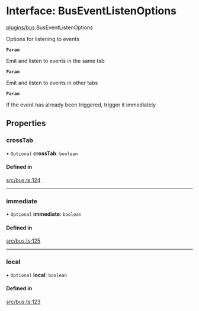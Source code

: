 # Interface: BusEventListenOptions

[plugins/bus](../modules/plugins_bus.md).BusEventListenOptions

Options for listening to events

**`Param`**

Emit and listen to events in the same tab

**`Param`**

Emit and listen to events in other tabs

**`Param`**

If the event has already been triggered, trigger it immediately

## Properties

### <a id="crosstab" name="crosstab"></a> crossTab

• `Optional` **crossTab**: `boolean`

#### Defined in

[src/bus.ts:124](https://github.com/jakguru/vueprint/blob/cca61f2/src/bus.ts#L124)

___

### <a id="immediate" name="immediate"></a> immediate

• `Optional` **immediate**: `boolean`

#### Defined in

[src/bus.ts:125](https://github.com/jakguru/vueprint/blob/cca61f2/src/bus.ts#L125)

___

### <a id="local" name="local"></a> local

• `Optional` **local**: `boolean`

#### Defined in

[src/bus.ts:123](https://github.com/jakguru/vueprint/blob/cca61f2/src/bus.ts#L123)
